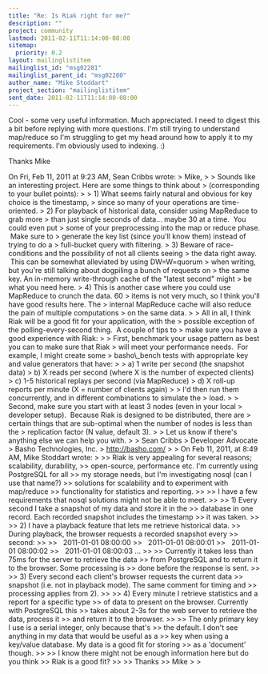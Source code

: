 ```yaml
---
title: "Re: Is Riak right for me?"
description: ""
project: community
lastmod: 2011-02-11T11:14:00-08:00
sitemap:
  priority: 0.2
layout: mailinglistitem
mailinglist_id: "msg02281"
mailinglist_parent_id: "msg02280"
author_name: "Mike Stoddart"
project_section: "mailinglistitem"
sent_date: 2011-02-11T11:14:00-08:00
---
```



Cool - some very useful information. Much appreciated. I need to
digest this a bit before replying with more questions. I'm still
trying to understand map/reduce so I'm struggling to get my head
around how to apply it to my requirements. I'm obviously used to
indexing. :)

Thanks
Mike

On Fri, Feb 11, 2011 at 9:23 AM, Sean Cribbs  wrote:
&gt; Mike,
&gt;
&gt; Sounds like an interesting project. Here are some things to think about 
&gt; (corresponding to your bullet points):
&gt;
&gt; 1) What seems fairly natural and obvious for key choice is the timestamp, 
&gt; since so many of your operations are time-oriented.
&gt; 2) For playback of historical data, consider using MapReduce to grab more 
&gt; than just single seconds of data... maybe 30 at a time.  You could even put 
&gt; some of your preprocessing into the map or reduce phase.  Make sure to 
&gt; generate the key list (since you'll know them) instead of trying to do a 
&gt; full-bucket query with filtering.
&gt; 3) Beware of race-conditions and the possibility of not all clients seeing 
&gt; the data right away.  This can be somewhat alleviated by using DW=W=quorum 
&gt; when writing, but you're still talking about dogpiling a bunch of requests on 
&gt; the same key. An in-memory write-through cache of the "latest second" might 
&gt; be what you need here.
&gt; 4) This is another case where you could use MapReduce to crunch the data. 60 
&gt; items is not very much, so I think you'll have good results here. The 
&gt; internal MapReduce cache will also reduce the pain of multiple computations 
&gt; on the same data.
&gt;
&gt; All in all, I think Riak will be a good fit for your application, with the 
&gt; possible exception of the polling-every-second thing.  A couple of tips to 
&gt; make sure you have a good experience with Riak:
&gt;
&gt; First, benchmark your usage pattern as best you can to make sure that Riak 
&gt; will meet your performance needs.  For example, I might create some 
&gt; basho\\_bench tests with appropriate key and value generators that have:
&gt;
&gt; a) 1 write per second (the snapshot data)
&gt; b) X reads per second (where X is the number of expected clients)
&gt; c) 1-5 historical replays per second (via MapReduce)
&gt; d) X roll-up reports per minute (X = number of clients again)
&gt;
&gt; I'd then run them concurrently, and in different combinations to simulate the 
&gt; load.
&gt;
&gt; Second, make sure you start with at least 3 nodes (even in your local 
&gt; developer setup).  Because Riak is designed to be distributed, there are 
&gt; certain things that are sub-optimal when the number of nodes is less than the 
&gt; replication factor (N value, default 3).
&gt;
&gt; Let us know if there's anything else we can help you with.
&gt;
&gt; Sean Cribbs 
&gt; Developer Advocate
&gt; Basho Technologies, Inc.
&gt; http://basho.com/
&gt;
&gt; On Feb 11, 2011, at 8:49 AM, Mike Stoddart wrote:
&gt;
&gt;&gt; Riak is very appealing for several reasons; scalability, durability,
&gt;&gt; open-source, performance etc. I'm currently using PostgreSQL for all
&gt;&gt; my storage needs, but I'm investigating nosql (can I use that name?)
&gt;&gt; solutions for scalability and to experiment with map/reduce
&gt;&gt; functionality for statistics and reporting.
&gt;&gt;
&gt;&gt; I have a few requirements that nosql solutions might not be able to meet.
&gt;&gt;
&gt;&gt; 1) Every second I take a snapshot of my data and store it in the
&gt;&gt; database in one record. Each recorded snapshot includes the timestamp
&gt;&gt; it was taken.
&gt;&gt;
&gt;&gt; 2) I have a playback feature that lets me retrieve historical data.
&gt;&gt; During playback, the browser requests a recorded snapshot every
&gt;&gt; second:
&gt;&gt;
&gt;&gt;   2011-01-01 08:00:00
&gt;&gt;   2011-01-01 08:00:01
&gt;&gt;   2011-01-01 08:00:02
&gt;&gt;   2011-01-01 08:00:03 ...
&gt;&gt;
&gt;&gt; Currently it takes less than 75ms for the server to retrieve the data
&gt;&gt; from PostgreSQL and to return it to the browser. Some processing is
&gt;&gt; done before the response is sent.
&gt;&gt;
&gt;&gt; 3) Every second each client's browser requests the current data
&gt;&gt; snapshot (i.e. not in playback mode). The same comment for timing and
&gt;&gt; processing applies from 2).
&gt;&gt;
&gt;&gt; 4) Every minute I retrieve statistics and a report for a specific type
&gt;&gt; of data to present on the browser. Currently with PostgreSQL this
&gt;&gt; takes about 2-3s for the web server to retrieve the data, process it
&gt;&gt; and return it to the browser.
&gt;&gt;
&gt;&gt; The only primary key I use is a serial integer, only because that's
&gt;&gt; the default. I don't see anything in my data that would be useful as a
&gt;&gt; key when using a key/value database. My data is a good fit for storing
&gt;&gt; as a 'document' though.
&gt;&gt;
&gt;&gt; I know there might not be enough information here but do you think
&gt;&gt; Riak is a good fit?
&gt;&gt;
&gt;&gt; Thanks
&gt;&gt; Mike
&gt;
&gt;

